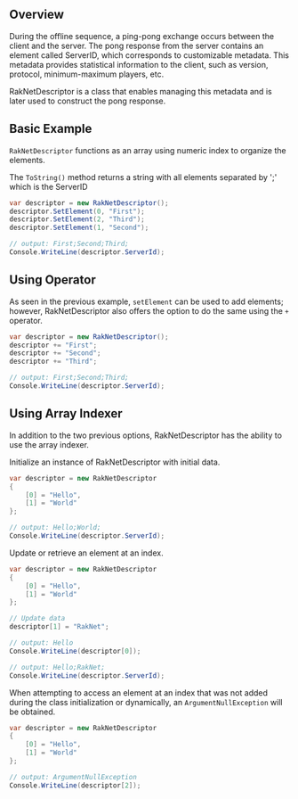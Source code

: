 ## Overview

During the offline sequence, a ping-pong exchange occurs between the client and the server. The pong response from the server 
contains an element called ServerID, which corresponds to customizable metadata. This metadata provides statistical information 
to the client, such as version, protocol, minimum-maximum players, etc.

RakNetDescriptor is a class that enables managing this metadata and is later used to construct the pong response.

## Basic Example
```RakNetDescriptor``` functions as an array using numeric index to organize the elements. 

The ```ToString()``` method returns a string with all elements separated by ';' which is the ServerID
```csharp
var descriptor = new RakNetDescriptor();
descriptor.SetElement(0, "First");
descriptor.SetElement(2, "Third");
descriptor.SetElement(1, "Second");

// output: First;Second;Third;
Console.WriteLine(descriptor.ServerId);
```

## Using Operator
As seen in the previous example, ```setElement``` can be used to add elements; however, RakNetDescriptor also offers the option 
to do the same using the ```+``` operator.
```csharp
var descriptor = new RakNetDescriptor();
descriptor += "First"; 
descriptor += "Second"; 
descriptor += "Third";

// output: First;Second;Third;
Console.WriteLine(descriptor.ServerId);
```

## Using Array Indexer
In addition to the two previous options, RakNetDescriptor has the ability to use the array indexer.

Initialize an instance of RakNetDescriptor with initial data.
```csharp
var descriptor = new RakNetDescriptor
{
    [0] = "Hello",
    [1] = "World"
};

// output: Hello;World;
Console.WriteLine(descriptor.ServerId);
```

Update or retrieve an element at an index.
```csharp
var descriptor = new RakNetDescriptor
{
    [0] = "Hello",
    [1] = "World"
};

// Update data
descriptor[1] = "RakNet";

// output: Hello
Console.WriteLine(descriptor[0]);

// output: Hello;RakNet;
Console.WriteLine(descriptor.ServerId);
```

When attempting to access an element at an index that was not added during the class initialization or dynamically, 
an ```ArgumentNullException``` will be obtained.
```csharp
var descriptor = new RakNetDescriptor
{
    [0] = "Hello",
    [1] = "World"
};

// output: ArgumentNullException
Console.WriteLine(descriptor[2]);
```